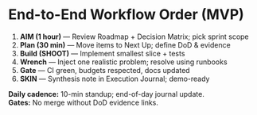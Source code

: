 # End-to-End Workflow Order (MVP)

1. **AIM (1 hour)** — Review Roadmap + Decision Matrix; pick sprint scope
2. **Plan (30 min)** — Move items to Next Up; define DoD & evidence
3. **Build (SHOOT)** — Implement smallest slice + tests
4. **Wrench** — Inject one realistic problem; resolve using runbooks
5. **Gate** — CI green, budgets respected, docs updated
6. **SKIN** — Synthesis note in Execution Journal; demo-ready

**Daily cadence:** 10-min standup; end-of-day journal update.  
**Gates:** No merge without DoD evidence links.
